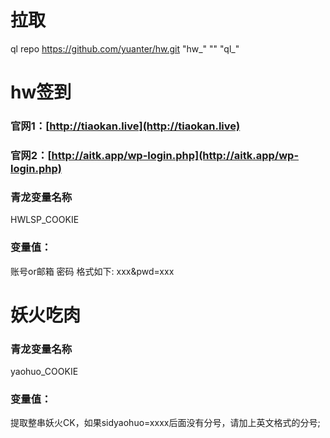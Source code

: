 # 拉取
ql repo https://github.com/yuanter/hw.git "hw_" "" "ql_"

# hw签到
### 官网1：[http://tiaokan.live](http://tiaokan.live)
### 官网2：[http://aitk.app/wp-login.php](http://aitk.app/wp-login.php)
### 青龙变量名称  
HWLSP_COOKIE
### 变量值：  
账号or邮箱 密码 格式如下: xxx&pwd=xxx

# 妖火吃肉
### 青龙变量名称  
yaohuo_COOKIE
### 变量值：  
提取整串妖火CK，如果sidyaohuo=xxxx后面没有分号，请加上英文格式的分号;
